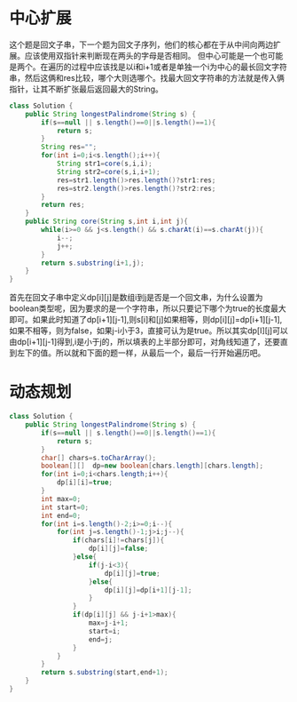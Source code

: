 # 中心扩展
这个题是回文子串，下一个题为回文子序列，他们的核心都在于从中间向两边扩展。应该使用双指针来判断现在两头的字母是否相同。
但中心可能是一个也可能是两个。在遍历的过程中应该找是以i和i+1或者是单独一个i为中心的最长回文字符串，然后这俩和res比较，哪个大则选哪个。找最大回文字符串的方法就是传入俩指针，让其不断扩张最后返回最大的String。

```java
class Solution {
    public String longestPalindrome(String s) {
        if(s==null || s.length()==0||s.length()==1){
            return s;
        }
        String res="";
        for(int i=0;i<s.length();i++){
            String str1=core(s,i,i);
            String str2=core(s,i,i+1);
            res=str1.length()>res.length()?str1:res;
            res=str2.length()>res.length()?str2:res;
        }
        return res;
    }
    public String core(String s,int i,int j){
        while(i>=0 && j<s.length() && s.charAt(i)==s.charAt(j)){
            i--;
            j++;
        }
        return s.substring(i+1,j);
    }
}
```
首先在回文子串中定义dp[i][j]是数组i到j是否是一个回文串，为什么设置为boolean类型呢，因为要求的是一个字符串，所以只要记下哪个为true的长度最大即可。如果此时知道了dp[i+1][j-1],则s[i]和[j]如果相等，则dp[i][j]=dp[i+1][j-1],如果不相等，则为false，如果j-i小于3，直接可认为是true。所以其实dp[I][j]可以由dp[i+1][j-1]得到,i是小于j的，所以填表的上半部分即可，对角线知道了，还要直到左下的值。所以就和下面的题一样，从最后一个，最后一行开始遍历吧。
# 动态规划


```java
class Solution {
    public String longestPalindrome(String s) {
        if(s==null || s.length()==0||s.length()==1){
            return s;
        }
        char[] chars=s.toCharArray();
        boolean[][]  dp=new boolean[chars.length][chars.length]; 
        for(int i=0;i<chars.length;i++){
            dp[i][i]=true;
        }
        int max=0;
        int start=0;
        int end=0;
        for(int i=s.length()-2;i>=0;i--){
            for(int j=s.length()-1;j>i;j--){
                if(chars[i]!=chars[j]){
                    dp[i][j]=false;
                }else{
                    if(j-i<3){
                        dp[i][j]=true;
                    }else{
                        dp[i][j]=dp[i+1][j-1];
                    }
                }
                if(dp[i][j] && j-i+1>max){
                    max=j-i+1;
                    start=i;
                    end=j;
                }
            }
        }
        return s.substring(start,end+1);
    }
}
```
